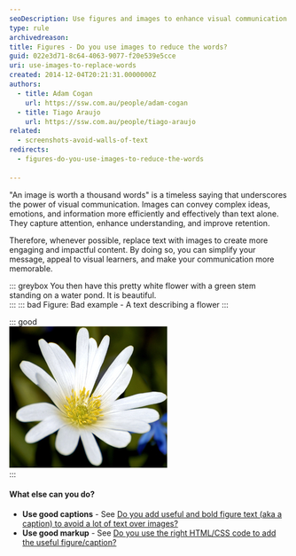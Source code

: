 ```yaml
---
seoDescription: Use figures and images to enhance visual communication and reduce unnecessary text.
type: rule
archivedreason: 
title: Figures - Do you use images to reduce the words?
guid: 022e3d71-8c64-4063-9077-f20e539e5cce
uri: use-images-to-replace-words
created: 2014-12-04T20:21:31.0000000Z
authors:
  - title: Adam Cogan
    url: https://ssw.com.au/people/adam-cogan
  - title: Tiago Araujo
    url: https://ssw.com.au/people/tiago-araujo
related:
  - screenshots-avoid-walls-of-text
redirects:
  - figures-do-you-use-images-to-reduce-the-words

---
```


"An image is worth a thousand words" is a timeless saying that underscores the power of visual communication. Images can convey complex ideas, emotions, and information more efficiently and effectively than text alone. They capture attention, enhance understanding, and improve retention.

Therefore, whenever possible, replace text with images to create more engaging and impactful content. By doing so, you can simplify your message, appeal to visual learners, and make your communication more memorable.

<!--endintro-->

::: greybox
You then have this pretty white flower with a green stem standing on a water pond. It is beautiful.  
:::
::: bad
Figure: Bad example - A text describing a flower
:::

::: good  
![Figure: Good example - A picture of a flower is way better](flower.jpg)  
:::

#### What else can you do?

* **Use good captions** - See [Do you add useful and bold figure text (aka a caption) to avoid a lot of text over images?](/add-useful-and-concise-figure-captions)
* **Use good markup** - See [Do you use the right HTML/CSS code to add the useful figure/caption?](/use-the-right-html-figure-caption)
